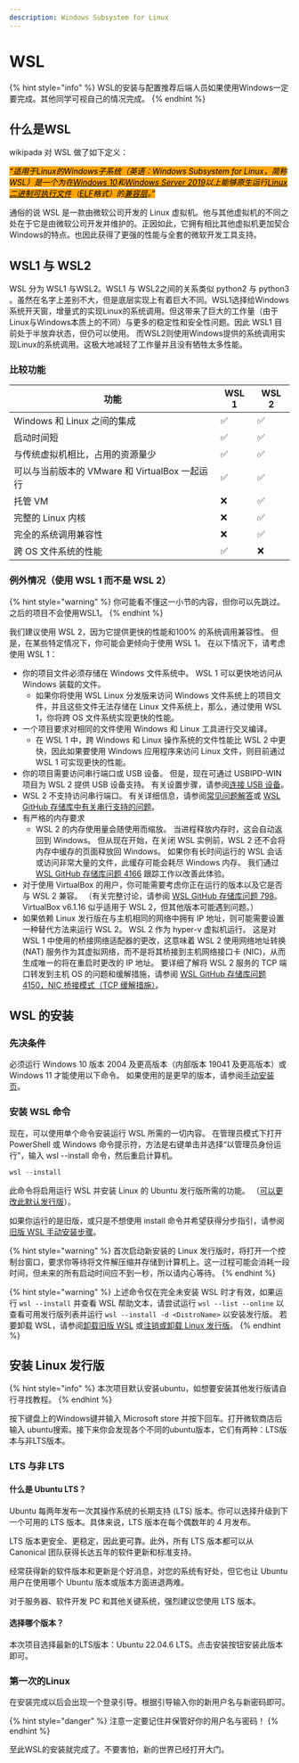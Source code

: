 ```yaml
---
description: Windows Subsystem for Linux
---
```


# WSL

{% hint style="info" %}
WSL的安装与配置推荐后端人员如果使用Windows一定要完成。其他同学可视自己的情况完成。
{% endhint %}

## 什么是WSL

wikipada 对 WSL 做了如下定义：

_<mark style="background-color:orange;">“适用于Linux的Windows子系统（英语：Windows Subsystem for Linux，简称WSL）是一个为在</mark>_[_<mark style="background-color:orange;">Windows 10</mark>_](https://zh.wikipedia.org/wiki/Windows\_10)_<mark style="background-color:orange;">和</mark>_[_<mark style="background-color:orange;">Windows Server 2019</mark>_](https://zh.wikipedia.org/wiki/Windows\_Server\_2019)_<mark style="background-color:orange;">以上能够原生运行</mark>_[_<mark style="background-color:orange;">Linux二进制可执行文件</mark>_](https://zh.wikipedia.org/wiki/Linux)_<mark style="background-color:orange;">（</mark>_[_<mark style="background-color:orange;">ELF</mark>_](https://zh.wikipedia.org/wiki/%E5%8F%AF%E5%9F%B7%E8%A1%8C%E8%88%87%E5%8F%AF%E9%8F%88%E6%8E%A5%E6%A0%BC%E5%BC%8F)_<mark style="background-color:orange;">格式）的</mark>_[_<mark style="background-color:orange;">兼容层</mark>_](https://zh.wikipedia.org/wiki/%E5%85%BC%E5%AE%B9%E5%B1%82)_<mark style="background-color:orange;">。”</mark>_

通俗的说 WSL 是一款由微软公司开发的 Linux 虚拟机。他与其他虚拟机的不同之处在于它是由微软公司开发并维护的。正因如此，它拥有相比其他虚拟机更加契合Windows的特点。也因此获得了更强的性能与全套的微软开发工具支持。

## WSL1 与 WSL2

WSL 分为 WSL1 与WSL2。WSL1 与 WSL2之间的关系类似 python2 与 python3 。虽然在名字上差别不大，但是底层实现上有着巨大不同。WSL1选择给Windows系统开天窗，增量式的实现Linux的系统调用。但这带来了巨大的工作量（由于Linux与Windows本质上的不同）与更多的稳定性和安全性问题。因此 WSL1 目前处于半放弃状态，但仍可以使用。 而WSL2则使用Windows提供的系统调用实现Linux的系统调用。这极大地减轻了工作量并且没有牺牲太多性能。

### 比较功能 <a href="#comparing-features" id="comparing-features"></a>

| 功能                                | WSL 1 | WSL 2 |
| --------------------------------- | ----- | ----- |
| Windows 和 Linux 之间的集成             | ✅     | ✅     |
| 启动时间短                             | ✅     | ✅     |
| 与传统虚拟机相比，占用的资源量少                  | ✅     | ✅     |
| 可以与当前版本的 VMware 和 VirtualBox 一起运行 | ✅     | ✅     |
| 托管 VM                             | ❌     | ✅     |
| 完整的 Linux 内核                      | ❌     | ✅     |
| 完全的系统调用兼容性                        | ❌     | ✅     |
| 跨 OS 文件系统的性能                      | ✅     | ❌     |

### 例外情况（使用 WSL 1 而不是 WSL 2） <a href="#exceptions-for-using-wsl-1-rather-than-wsl-2" id="exceptions-for-using-wsl-1-rather-than-wsl-2"></a>

{% hint style="warning" %}
你可能看不懂这一小节的内容，但你可以先跳过。之后的项目不会使用WSL1。
{% endhint %}

我们建议使用 WSL 2，因为它提供更快的性能和100% 的系统调用兼容性。 但是，在某些特定情况下，你可能会更倾向于使用 WSL 1。 在以下情况下，请考虑使用 WSL 1：

* 你的项目文件必须存储在 Windows 文件系统中。 WSL 1 可以更快地访问从 Windows 装载的文件。
  * 如果你将使用 WSL Linux 分发版来访问 Windows 文件系统上的项目文件，并且这些文件无法存储在 Linux 文件系统上，那么，通过使用 WSL 1，你将跨 OS 文件系统实现更快的性能。
* 一个项目要求对相同的文件使用 Windows 和 Linux 工具进行交叉编译。
  * 在 WSL 1 中，跨 Windows 和 Linux 操作系统的文件性能比 WSL 2 中更快，因此如果要使用 Windows 应用程序来访问 Linux 文件，则目前通过 WSL 1 可实现更快的性能。
* 你的项目需要访问串行端口或 USB 设备。 但是，现在可通过 USBIPD-WIN 项目为 WSL 2 提供 USB 设备支持。 有关设置步骤，请参阅[连接 USB 设备](https://learn.microsoft.com/zh-cn/windows/wsl/connect-usb)。
* WSL 2 不支持访问串行端口。 有关详细信息，请参阅[常见问题解答](https://learn.microsoft.com/zh-cn/windows/wsl/faq#can-i-access-the-gpu-in-wsl-2--are-there-plans-to-increase-hardware-support-)或 [WSL GitHub 存储库中有关串行支持的问题](https://github.com/microsoft/WSL/issues/4322)。
* 有严格的内存要求
  * WSL 2 的内存使用量会随使用而缩放。 当进程释放内存时，这会自动返回到 Windows。 但从现在开始，在关闭 WSL 实例前，WSL 2 还不会将内存中缓存的页面释放回 Windows。 如果你有长时间运行的 WSL 会话或访问非常大量的文件，此缓存可能会耗尽 Windows 内存。 我们通过 [WSL GitHub 存储库问题 4166](https://github.com/microsoft/WSL/issues/4166) 跟踪工作以改善此体验。
* 对于使用 VirtualBox 的用户，你可能需要考虑你正在运行的版本以及它是否与 WSL 2 兼容。 （有关完整讨论，请参阅 [WSL GitHub 存储库问题 798](https://github.com/MicrosoftDocs/WSL/issues/798)。VirtualBox v6.1.16 似乎适用于 WSL 2，但其他版本可能遇到问题。）
* 如果依赖 Linux 发行版在与主机相同的网络中拥有 IP 地址，则可能需要设置一种替代方法来运行 WSL 2。 WSL 2 作为 hyper-v 虚拟机运行。 这是对 WSL 1 中使用的桥接网络适配器的更改，这意味着 WSL 2 使用网络地址转换 (NAT) 服务作为其虚拟网络，而不是将其桥接到主机网络接口卡 (NIC)，从而生成唯一的将在重启时更改的 IP 地址。 要详细了解将 WSL 2 服务的 TCP 端口转发到主机 OS 的问题和缓解措施，请参阅 [WSL GitHub 存储库问题 4150，NIC 桥接模式（TCP 缓解措施）](https://github.com/microsoft/WSL/issues/4150)。

## WSL 的安装

### 先决条件 <a href="#prerequisites" id="prerequisites"></a>

必须运行 Windows 10 版本 2004 及更高版本（内部版本 19041 及更高版本）或 Windows 11 才能使用以下命令。 如果使用的是更早的版本，请参阅[手动安装页](https://learn.microsoft.com/zh-cn/windows/wsl/install-manual)。

### 安装 WSL 命令 <a href="#install-wsl-command" id="install-wsl-command"></a>

现在，可以使用单个命令安装运行 WSL 所需的一切内容。 在管理员模式下打开 PowerShell 或 Windows 命令提示符，方法是右键单击并选择“以管理员身份运行”，输入 wsl --install 命令，然后重启计算机。

```powershell
wsl --install
```

此命令将启用运行 WSL 并安装 Linux 的 Ubuntu 发行版所需的功能。 （[可以更改此默认发行版](https://learn.microsoft.com/zh-cn/windows/wsl/basic-commands#install)）。

如果你运行的是旧版，或只是不想使用 install 命令并希望获得分步指引，请参阅[旧版 WSL 手动安装步骤](https://learn.microsoft.com/zh-cn/windows/wsl/install-manual)。

{% hint style="warning" %}
首次启动新安装的 Linux 发行版时，将打开一个控制台窗口，要求你等待将文件解压缩并存储到计算机上。这一过程可能会消耗一段时间，但未来的所有启动时间应不到一秒，所以请内心等待。
{% endhint %}

{% hint style="warning" %}
上述命令仅在完全未安装 WSL 时才有效，如果运行 `wsl --install` 并查看 WSL 帮助文本，请尝试运行 `wsl --list --online` 以查看可用发行版列表并运行 `wsl --install -d <DistroName>` 以安装发行版。 若要卸载 WSL，请参阅[卸载旧版 WSL](https://learn.microsoft.com/zh-cn/windows/wsl/troubleshooting#uninstall-legacy-version-of-wsl) 或[注销或卸载 Linux 发行版](https://learn.microsoft.com/zh-cn/windows/wsl/basic-commands#unregister-or-uninstall-a-linux-distribution)。
{% endhint %}

## 安装 Linux 发行版

{% hint style="info" %}
本次项目默认安装ubuntu，如想要安装其他发行版请自行寻找教程。
{% endhint %}

按下键盘上的Windows键并输入 Microsoft store 并按下回车。打开微软商店后输入 ubuntu搜索。接下来你会发现各个不同的ubuntu版本，它们有两种：LTS版本与非LTS版本。

### LTS 与非 LTS&#x20;

#### 什么是 Ubuntu LTS？ <a href="#what-is-ubuntu-lts" id="what-is-ubuntu-lts"></a>

Ubuntu 每两年发布一次其操作系统的长期支持 (LTS) 版本。你可以选择升级到下一个可用的 LTS 版本。具体来说，LTS 版本在每个偶数年的 4 月发布。

LTS 版本更安全、更稳定，因此更可靠。此外，所有 LTS 版本都可以从 Canonical 团队获得长达五年的软件更新和标准支持。

经常获得新的软件版本和更新是个好消息，对您的系统有好处，但它也让 Ubuntu 用户在使用哪个 Ubuntu 版本或版本方面进退两难。

对于服务器、软件开发 PC 和其他关键系统，强烈建议您使用 LTS 版本。

#### 选择哪个版本？

本次项目选择最新的LTS版本：Ubuntu 22.04.6 LTS。点击安装按钮安装此版本即可。

### 第一次的Linux

在安装完成以后会出现一个登录引导。根据引导输入你的新用户名与新密码即可。

{% hint style="danger" %}
注意一定要记住并保管好你的用户名与密码！
{% endhint %}

至此WSL的安装就完成了。不要害怕，新的世界已经打开大门。

